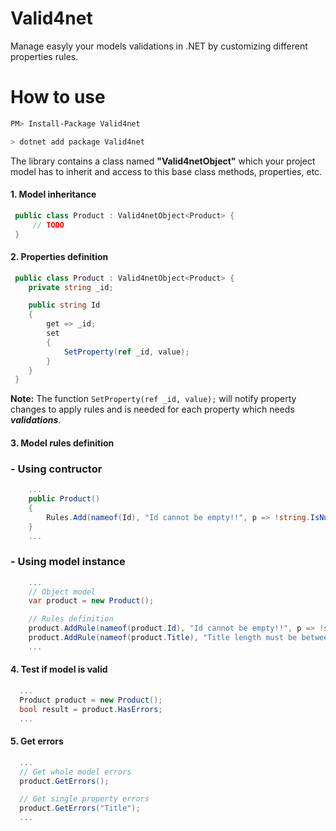 # Valid4net

Manage easyly your models validations in .NET by customizing different properties rules.

# How to use

```sh
PM> Install-Package Valid4net
```

```sh
> dotnet add package Valid4net
```

The library contains a class named **"Valid4netObject"** which your project model has to inherit and access to this base class methods, properties, etc.

#### 1. Model inheritance
````csharp
 public class Product : Valid4netObject<Product> {
     // TODO
 }
````
#### 2. Properties definition
````csharp
 public class Product : Valid4netObject<Product> {
    private string _id;

    public string Id
    {
        get => _id; 
        set
        { 
            SetProperty(ref _id, value); 
        }
    }
 }
````

**Note:** The function `SetProperty(ref _id, value);` will notify property changes to apply rules and is needed for each property which needs ***validations***.

#### 3. Model rules definition

### - Using contructor
  
````csharp
    ...
    public Product()
    {
        Rules.Add(nameof(Id), "Id cannot be empty!!", p => !string.IsNullOrEmpty(p.Id));
    }
    ...
````
### - Using model instance
````csharp
    ...
    // Object model
    var product = new Product();

    // Rules definition
    product.AddRule(nameof(product.Id), "Id cannot be empty!!", p => !string.IsNullOrEmpty(p.Id));
    product.AddRule(nameof(product.Title), "Title length must be between 5 and 10!!",p => (p.Title?.Length > 5) && (p.Title?.Length <= 20));
    ...
````

#### 4. Test if model is valid

  ````csharp
    ...
	Product product = new Product();
	bool result = product.HasErrors;
	...
  ````

#### 5. Get errors

  ````csharp
    ...
	// Get whole model errors
	product.GetErrors();

	// Get single property errors
	product.GetErrors("Title");
	...
  ````
  

